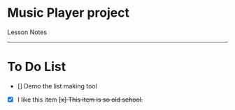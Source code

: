 # Music Player project
Lesson Notes 


---
# To Do List

- [] Demo the list making tool
- [x] I like this item
<del> [x] This item is so old school. </del>